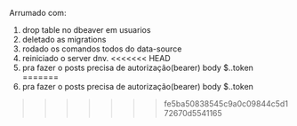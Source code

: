 Arrumado com:

1. drop table no dbeaver em usuarios
2. deletado as migrations
3. rodado os comandos todos do data-source
4. reiniciado o server dnv.
<<<<<<< HEAD
5. pra fazer o posts precisa de autorização(bearer) body $..token
=======
5. pra fazer o posts precisa de autorização(bearer) body $..token
>>>>>>> fe5ba50838545c9a0c09844c5d172670d5541165

